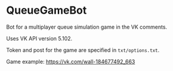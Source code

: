 # QueueGameBot
Bot for a multiplayer queue simulation game in the VK comments.

Uses VK API version 5.102.

Token and post for the game are specified in ``txt/options.txt``.

Game example: https://vk.com/wall-184677492_663